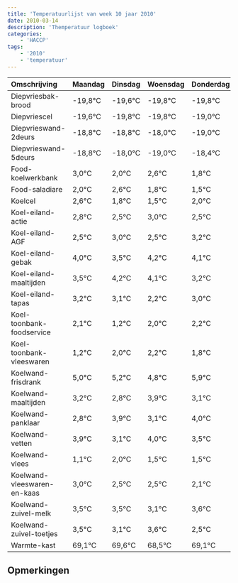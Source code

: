 ```yaml
---
title: 'Temperatuurlijst van week 10 jaar 2010'
date: 2010-03-14
description: 'Themperatuur logboek'
categories:
    - 'HACCP'
tags:
    - '2010'
    - 'temperatuur'
---
```

|Omschrijving|Maandag|Dinsdag|Woensdag|Donderdag|Vrijdag|Zaterdag|Zondag|
|:---|:---|:---|:---|:---|:---|:---|:---|
|Diepvriesbak-brood|-19,8°C|-19,6°C|-19,8°C|-19,8°C|-19,0°C|-20,0°C|-19,4°C|
|Diepvriescel|-19,6°C|-19,8°C|-19,8°C|-19,0°C|-20,0°C|-19,4°C|-20,2°C|
|Diepvrieswand-2deurs|-18,8°C|-18,8°C|-18,0°C|-19,0°C|-18,4°C|-19,2°C|-19,5°C|
|Diepvrieswand-5deurs|-18,8°C|-18,0°C|-19,0°C|-18,4°C|-19,2°C|-19,5°C|-19,0°C|
|Food-koelwerkbank|3,0°C|2,0°C|2,6°C|1,8°C|1,5°C|2,0°C|1,5°C|
|Food-saladiare|2,0°C|2,6°C|1,8°C|1,5°C|2,0°C|1,5°C|2,2°C|
|Koelcel|2,6°C|1,8°C|1,5°C|2,0°C|1,5°C|2,2°C|2,1°C|
|Koel-eiland-actie|2,8°C|2,5°C|3,0°C|2,5°C|3,2°C|3,1°C|2,2°C|
|Koel-eiland-AGF|2,5°C|3,0°C|2,5°C|3,2°C|3,1°C|2,2°C|3,0°C|
|Koel-eiland-gebak|4,0°C|3,5°C|4,2°C|4,1°C|3,2°C|4,0°C|4,2°C|
|Koel-eiland-maaltijden|3,5°C|4,2°C|4,1°C|3,2°C|4,0°C|4,2°C|3,8°C|
|Koel-eiland-tapas|3,2°C|3,1°C|2,2°C|3,0°C|3,2°C|2,8°C|3,9°C|
|Koel-toonbank-foodservice|2,1°C|1,2°C|2,0°C|2,2°C|1,8°C|2,9°C|2,1°C|
|Koel-toonbank-vleeswaren|1,2°C|2,0°C|2,2°C|1,8°C|2,9°C|2,1°C|3,0°C|
|Koelwand-frisdrank|5,0°C|5,2°C|4,8°C|5,9°C|5,1°C|6,0°C|5,5°C|
|Koelwand-maaltijden|3,2°C|2,8°C|3,9°C|3,1°C|4,0°C|3,5°C|3,5°C|
|Koelwand-panklaar|2,8°C|3,9°C|3,1°C|4,0°C|3,5°C|3,5°C|3,1°C|
|Koelwand-vetten|3,9°C|3,1°C|4,0°C|3,5°C|3,5°C|3,1°C|3,6°C|
|Koelwand-vlees|1,1°C|2,0°C|1,5°C|1,5°C|1,1°C|1,6°C|0,5°C|
|Koelwand-vleeswaren-en-kaas|3,0°C|2,5°C|2,5°C|2,1°C|2,6°C|1,5°C|2,1°C|
|Koelwand-zuivel-melk|3,5°C|3,5°C|3,1°C|3,6°C|2,5°C|3,1°C|2,8°C|
|Koelwand-zuivel-toetjes|3,5°C|3,1°C|3,6°C|2,5°C|3,1°C|2,8°C|2,7°C|
|Warmte-kast|69,1°C|69,6°C|68,5°C|69,1°C|68,8°C|68,7°C|70,0°C|

## Opmerkingen


